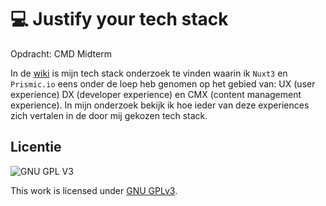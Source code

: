# 💻 Justify your tech stack
Opdracht: CMD Midterm

In de [wiki](https://github.com/boudewijnbout/choices-choices-justify-your-tech-stack/wiki) is mijn tech stack onderzoek te vinden waarin ik `Nuxt3` en `Prismic.io` eens onder de loep heb genomen op het gebied van: UX (user experience) DX (developer experience) en CMX (content management experience). In mijn onderzoek bekijk ik hoe ieder van deze experiences zich vertalen in de door mij gekozen tech stack.

## Licentie

![GNU GPL V3](https://www.gnu.org/graphics/gplv3-127x51.png)

This work is licensed under [GNU GPLv3](./LICENSE).

